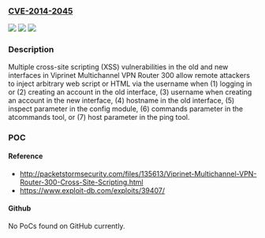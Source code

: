 ### [CVE-2014-2045](https://cve.mitre.org/cgi-bin/cvename.cgi?name=CVE-2014-2045)
![](https://img.shields.io/static/v1?label=Product&message=n%2Fa&color=blue)
![](https://img.shields.io/static/v1?label=Version&message=n%2Fa&color=blue)
![](https://img.shields.io/static/v1?label=Vulnerability&message=n%2Fa&color=brighgreen)

### Description

Multiple cross-site scripting (XSS) vulnerabilities in the old and new interfaces in Viprinet Multichannel VPN Router 300 allow remote attackers to inject arbitrary web script or HTML via the username when (1) logging in or (2) creating an account in the old interface, (3) username when creating an account in the new interface, (4) hostname in the old interface, (5) inspect parameter in the config module, (6) commands parameter in the atcommands tool, or (7) host parameter in the ping tool.

### POC

#### Reference
- http://packetstormsecurity.com/files/135613/Viprinet-Multichannel-VPN-Router-300-Cross-Site-Scripting.html
- https://www.exploit-db.com/exploits/39407/

#### Github
No PoCs found on GitHub currently.

